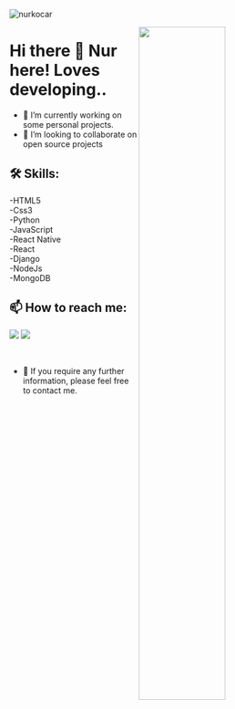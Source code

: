 <p align="left"> <img src="https://komarev.com/ghpvc/?username=nurkocar" alt="nurkocar" /> </p>

<img src="https://github-readme-stats.vercel.app/api?username=nurkocar&show_icons=true&theme=radical" align='right' width="55%">


# Hi there 👋 Nur here! Loves developing..

- 🔭 I’m currently working on some personal projects.
- 👯 I’m looking to collaborate on open source projects


## 🛠 Skills:<br>

-HTML5<br>
-Css3<br>
-Python<br>
-JavaScript<br>
-React Native<br>
-React<br>
-Django<br>
-NodeJs<br>
-MongoDB<br>

## 📫 How to reach me: <br>

[![](https://img.shields.io/badge/linkedin-%230077B5.svg?&style=for-the-badge&logo=linkedin&logoColor=white)](https://www.linkedin.com/in/nur-kocar/)
[![](https://img.shields.io/badge/medium-%2312100E.svg?&style=for-the-badge&logo=medium&logoColor=white)](https://medium.com/@fatmanurkocar61)

<br>

- 💬 If you require any further information, please feel free to contact me.



<!-- <a href="https://github.com/nurkocar/github-readme-stats/issues">
  <img alt="Issues" src="https://img.shields.io/github/issues/nurkocar/github-readme-stats?color=0088ff" />
</a>
<a href="https://github.com/nurkocar/github-readme-stats/pulls">
  <img alt="GitHub pull requests" src="https://img.shields.io/github/issues-pr/nurkocar/github-readme-stats?color=0088ff" />
</a> -->
